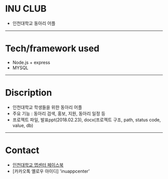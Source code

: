 # INU CLUB
* 인천대학교 동아리 어플

---
# Tech/framework used
* Node.js + express
* MYSQL

---
# Discription
* 인천대학교 학생들을 위한 동아리 어플
* 주요 기능 : 동아리 검색, 홍보, 지원, 동아리 일정 등
* 프로젝트 파일, 발표ppt(2018.02.23), docx(프로젝트 구조, path, status code, value, db)

---
# Contact
* [인천대학교 앱센터 페이스북](https://www.facebook.com/INUAppCenter/ "인천대학교 앱센터")
* [카카오톡 옐로우 아이디] 'inuappcenter'
